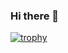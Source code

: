 ### Hi there 👋

[![trophy](https://github-profile-trophy.vercel.app/?username=deniscsz)](https://github.com/ryo-ma/github-profile-trophy)

